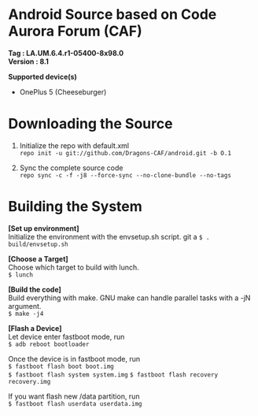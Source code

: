 Android Source based on Code Aurora Forum (CAF)  
==============================================================
 
 **Tag : LA.UM.6.4.r1-05400-8x98.0**  
 **Version : 8.1**  

 **Supported device(s)**  
 
   - OnePlus 5 (Cheeseburger)
 
Downloading the Source  
==============================================================    

1. Initialize the repo with default.xml  
`repo init -u git://github.com/Dragons-CAF/android.git -b O.1`

2. Sync the complete source code   
`repo sync -c -f -j8 --force-sync --no-clone-bundle --no-tags`

Building the System  
==============================================================  
**[Set up environment]**  
Initialize the environment with the envsetup.sh script.  git a
`$ . build/envsetup.sh`  

**[Choose a Target]**  
Choose which target to build with lunch.  
`$ lunch`  
      
**[Build the code]**  
Build everything with make. GNU make can handle parallel tasks with a -jN argument.  
`$ make -j4`  

**[Flash a Device]**  
Let device enter fastboot mode, run  
`$ adb reboot bootloader`  

Once the device is in fastboot mode, run  
`$ fastboot flash boot boot.img`  
`$ fastboot flash system system.img`
`$ fastboot flash recovery recovery.img`  

If you want flash new /data partition, run  
`$ fastboot flash userdata userdata.img`

